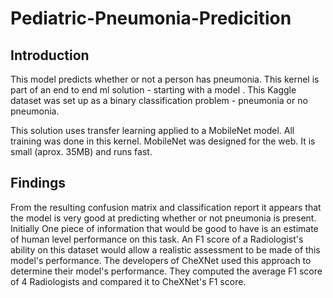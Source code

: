# Pediatric-Pneumonia-Predicition


## Introduction

This model predicts whether or not a person has pneumonia. This kernel is part of an end to end ml solution - starting with a model . This Kaggle dataset was set up as a binary classification problem - pneumonia or no pneumonia.

This solution uses transfer learning applied to a MobileNet model. All training was done in this kernel. MobileNet was designed for the web. It is small (aprox. 35MB) and runs fast.

## Findings

From the resulting confusion matrix and classification report it appears that the model is very good at predicting whether or not pneumonia is present. Initially 
One piece of information that would be good to have is an estimate of human level performance on this task. An F1 score of a Radiologist's ability on this dataset would allow a realistic assessment to be made of this model's performance. The developers of CheXNet used this approach to determine their model's performance. They computed the average F1 score of 4 Radiologists and compared it to CheXNet's F1 score.
